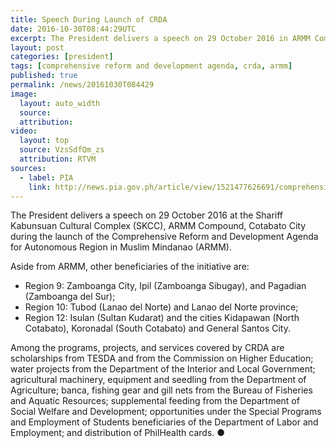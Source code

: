 ```yaml
---
title: Speech During Launch of CRDA
date: 2016-10-30T08:44:29UTC
excerpt: The President delivers a speech on 29 October 2016 in ARMM Compound, Cotabato City during the launch of the Comprehensive Reform and Development Agenda for Autonomous Region in Muslim Mindanao and other conflict affected areas in Regions 9, 10 and 12.
layout: post
categories: [president]
tags: [comprehensive reform and development agenda, crda, armm]
published: true
permalink: /news/20161030T084429
image:
  layout: auto_width
  source: 
  attribution: 
video:
  layout: top
  source: VzsSdfQm_zs
  attribution: RTVM
sources:
  - label: PIA
    link: http://news.pia.gov.ph/article/view/1521477626691/comprehensive-reform-and-development-agenda-to-be-launched-in-armm
---
```


The President delivers a speech on 29 October 2016 at the Shariff Kabunsuan Cultural Complex (SKCC), ARMM Compound, Cotabato City during the launch of the Comprehensive Reform and Development Agenda for Autonomous Region in Muslim Mindanao (ARMM).

Aside from ARMM, other beneficiaries of the initiative are:

* Region 9: Zamboanga City, Ipil (Zamboanga Sibugay), and Pagadian (Zamboanga del Sur);
* Region 10: Tubod (Lanao del Norte) and Lanao del Norte province;
* Region 12: Isulan (Sultan Kudarat) and the cities Kidapawan (North Cotabato), Koronadal (South Cotabato) and General Santos City.

Among the programs, projects, and services covered by CRDA are scholarships from TESDA and from the Commission on Higher Education; water projects from the Department of the Interior and Local Government; agricultural machinery, equipment and seedling from the Department of Agriculture; banca, fishing gear and gill nets from the Bureau of Fisheries and Aquatic Resources; supplemental feeding from the Department of Social Welfare and Development; opportunities under the Special Programs and Employment of Students beneficiaries of the Department of Labor and Employment; and distribution of PhilHealth cards.
&#x25cf;
